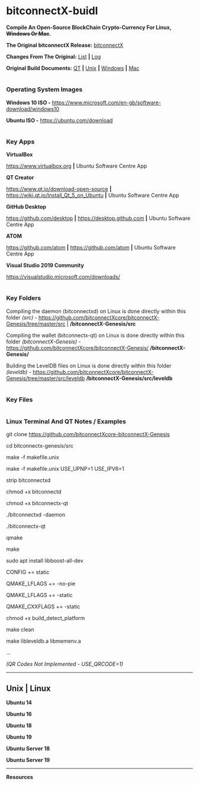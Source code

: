# bitconnectX-buidl

**Compile An Open-Source BlockChain Crypto-Currency For Linux, ~~Windows Or Mac~~.**

**The Original bitconnectX Release:** [bitconnectX](https://github.com/bitconnectCoin/bitconnectX "bitconnectX")

**Changes From The Original:** [List](https://github.com/bitconnectXcore/bitconnectX-Genesis/commits/master "List") **|** [Log](https://github.com/bitconnectXcore/bitconnectX-Genesis#change-log "Log")

**Original Build Documents:** [QT](https://github.com/bitconnectCoin/bitconnectX/blob/master/doc/readme-qt.rst "QT") **|** [Unix](https://github.com/bitconnectCoin/bitconnectX/blob/master/doc/build-unix.txt "Unix") **|** [Windows](https://github.com/bitconnectCoin/bitconnectX/blob/master/doc/build-msw.txt "Windows") **|** [Mac](https://github.com/bitconnectCoin/bitconnectX/blob/master/doc/build-osx.txt "Mac")

#

### Operating System Images

**Windows 10 ISO -** https://www.microsoft.com/en-gb/software-download/windows10

**Ubuntu ISO -** https://ubuntu.com/download

#

### Key Apps

**VirtualBox**

https://www.virtualbox.org **|** Ubuntu Software Centre App

**QT Creator**

https://www.qt.io/download-open-source **|** https://wiki.qt.io/Install_Qt_5_on_Ubuntu **|** Ubuntu Software Centre App

**GitHub Desktop**

https://github.com/desktop **|** https://desktop.github.com **|** Ubuntu Software Centre App

**ATOM**

https://github.com/atom **|** https://github.com/atom **|** Ubuntu Software Centre App

**Visual Studio 2019 Community**

https://visualstudio.microsoft.com/downloads/

#

### Key Folders

Compiling the daemon (bitconnectxd) on Linux is done directly within this folder *(src)* - https://github.com/bitconnectXcore/bitconnectX-Genesis/tree/master/src | **/bitconnectX-Genesis/src**

Compiling the wallet (bitconnectx-qt) on Linux is done directly within this folder *(bitconnectX-Genesis)* - https://github.com/bitconnectXcore/bitconnectX-Genesis/ **/bitconnectX-Genesis/**

Building the LevelDB files on Linux is done directly within this folder *(leveldb)* - https://github.com/bitconnectXcore/bitconnectX-Genesis/tree/master/src/leveldb **/bitconnectX-Genesis/src/leveldb**

#

### Key Files



#

### Linux Terminal And QT Notes / Examples

git clone https://github.com/bitconnectXcore-bitconnectX-Genesis

cd bitconnectx-genesis/src

make -f makefile.unix

make -f makefile.unix USE_UPNP=1 USE_IPV6=1

strip bitconnectxd

chmod +x bitconnectd

chmod +x bitconnectx-qt

./bitconnectxd -daemon

./bitconnectx-qt

qmake

make

sudo apt install libboost-all-dev

CONFIG += static

QMAKE_LFLAGS += -no-pie

QMAKE_LFLAGS += -static

QMAKE_CXXFLAGS += -static 

chmod +x build_detect_platform

make clean

make libleveldb.a libmemenv.a

...

*(QR Codes Not Implemented - USE_QRCODE=1)*

---

## Unix | Linux

**Ubuntu 14**

**Ubuntu 16**

**Ubuntu 18**

**Ubuntu 19**

**Ubuntu Server 18**

**Ubuntu Server 19**

---

**Resources**
